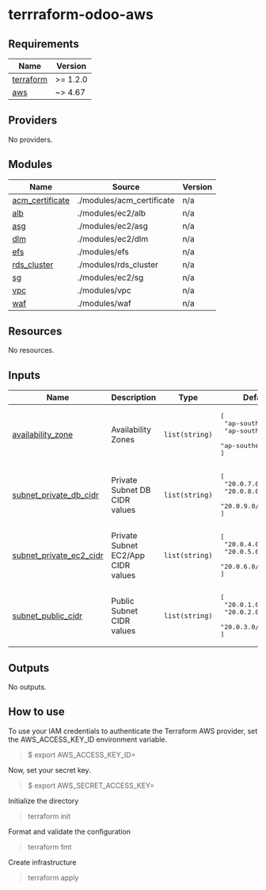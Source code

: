 # terrraform-odoo-aws

<!-- BEGIN_TF_DOCS -->
## Requirements

| Name | Version |
|------|---------|
| <a name="requirement_terraform"></a> [terraform](#requirement\_terraform) | >= 1.2.0 |
| <a name="requirement_aws"></a> [aws](#requirement\_aws) | ~> 4.67 |

## Providers

No providers.

## Modules

| Name | Source | Version |
|------|--------|---------|
| <a name="module_acm_certificate"></a> [acm\_certificate](#module\_acm\_certificate) | ./modules/acm_certificate | n/a |
| <a name="module_alb"></a> [alb](#module\_alb) | ./modules/ec2/alb | n/a |
| <a name="module_asg"></a> [asg](#module\_asg) | ./modules/ec2/asg | n/a |
| <a name="module_dlm"></a> [dlm](#module\_dlm) | ./modules/ec2/dlm | n/a |
| <a name="module_efs"></a> [efs](#module\_efs) | ./modules/efs | n/a |
| <a name="module_rds_cluster"></a> [rds\_cluster](#module\_rds\_cluster) | ./modules/rds_cluster | n/a |
| <a name="module_sg"></a> [sg](#module\_sg) | ./modules/ec2/sg | n/a |
| <a name="module_vpc"></a> [vpc](#module\_vpc) | ./modules/vpc | n/a |
| <a name="module_waf"></a> [waf](#module\_waf) | ./modules/waf | n/a |

## Resources

No resources.

## Inputs

| Name | Description | Type | Default | Required |
|------|-------------|------|---------|:--------:|
| <a name="input_availability_zone"></a> [availability\_zone](#input\_availability\_zone) | Availability Zones | `list(string)` | <pre>[<br>  "ap-southeast-1a",<br>  "ap-southeast-1b",<br>  "ap-southeast-1c"<br>]</pre> | no |
| <a name="input_subnet_private_db_cidr"></a> [subnet\_private\_db\_cidr](#input\_subnet\_private\_db\_cidr) | Private Subnet DB CIDR values | `list(string)` | <pre>[<br>  "20.0.7.0/24",<br>  "20.0.8.0/24",<br>  "20.0.9.0/24"<br>]</pre> | no |
| <a name="input_subnet_private_ec2_cidr"></a> [subnet\_private\_ec2\_cidr](#input\_subnet\_private\_ec2\_cidr) | Private Subnet EC2/App CIDR values | `list(string)` | <pre>[<br>  "20.0.4.0/24",<br>  "20.0.5.0/24",<br>  "20.0.6.0/24"<br>]</pre> | no |
| <a name="input_subnet_public_cidr"></a> [subnet\_public\_cidr](#input\_subnet\_public\_cidr) | Public Subnet CIDR values | `list(string)` | <pre>[<br>  "20.0.1.0/24",<br>  "20.0.2.0/24",<br>  "20.0.3.0/24"<br>]</pre> | no |

## Outputs

No outputs.
<!-- END_TF_DOCS -->

## How to use

To use your IAM credentials to authenticate the Terraform AWS provider, set the AWS_ACCESS_KEY_ID environment variable.

> $ export AWS_ACCESS_KEY_ID=

Now, set your secret key.
> $ export AWS_SECRET_ACCESS_KEY=

Initialize the directory
> terraform init

Format and validate the configuration
> terraform fmt

Create infrastructure
> terraform apply
